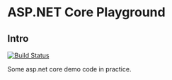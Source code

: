 # ASP.NET Core Playground

## Intro

[![Build Status](https://weihanli.visualstudio.com/Pipelines/_apis/build/status/WeihanLi.AspNetCorePlayground?branchName=master)](https://weihanli.visualstudio.com/Pipelines/_build/latest?definitionId=12&branchName=master)

Some asp.net core demo code in practice.

